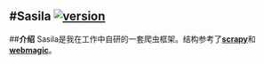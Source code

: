 #Sasila [![version](https://img.shields.io/badge/version-0.0.1-green.svg)](https://pypi.python.org/pypi/Sasila)
---
##**介绍**
Sasila是我在工作中自研的一套爬虫框架。结构参考了[**scrapy**](https://github.com/scrapy/scrapy)和[**webmagic**](https://github.com/code4craft/webmagic)。
